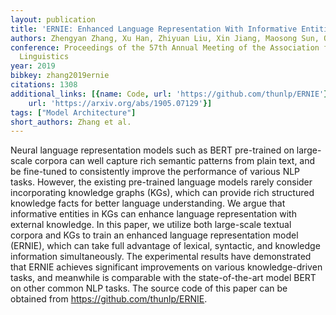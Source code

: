 ```yaml
---
layout: publication
title: 'ERNIE: Enhanced Language Representation With Informative Entities'
authors: Zhengyan Zhang, Xu Han, Zhiyuan Liu, Xin Jiang, Maosong Sun, Qun Liu
conference: Proceedings of the 57th Annual Meeting of the Association for Computational
  Linguistics
year: 2019
bibkey: zhang2019ernie
citations: 1308
additional_links: [{name: Code, url: 'https://github.com/thunlp/ERNIE'}, {name: Paper,
    url: 'https://arxiv.org/abs/1905.07129'}]
tags: ["Model Architecture"]
short_authors: Zhang et al.
---
```

Neural language representation models such as BERT pre-trained on large-scale
corpora can well capture rich semantic patterns from plain text, and be
fine-tuned to consistently improve the performance of various NLP tasks.
However, the existing pre-trained language models rarely consider incorporating
knowledge graphs (KGs), which can provide rich structured knowledge facts for
better language understanding. We argue that informative entities in KGs can
enhance language representation with external knowledge. In this paper, we
utilize both large-scale textual corpora and KGs to train an enhanced language
representation model (ERNIE), which can take full advantage of lexical,
syntactic, and knowledge information simultaneously. The experimental results
have demonstrated that ERNIE achieves significant improvements on various
knowledge-driven tasks, and meanwhile is comparable with the state-of-the-art
model BERT on other common NLP tasks. The source code of this paper can be
obtained from https://github.com/thunlp/ERNIE.